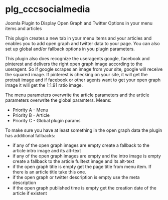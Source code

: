 # plg_cccsocialmedia
Joomla Plugin to Display Open Graph and Twitter Options in your menu items and articles

This plugin creates a new tab in your menu items and your articles and enables you to add open graph and twitter data to your page. You can also set up global and/or fallback options in you plugin parameters.

This plugin also does recognize the useragents google, facebook and pinterest and delivers the right open graph image according to the useragent. So if google scrapes an image from your site, google will receive the squared image. If pinterest is checking on your site, it will get the protrait image and if facebook or other agents want to get your open graph image it will get the 1:1.91 ratio image.

The menu parameters overwrite the article parameters and the article parameters overwrite the global paramters.
Means: 
- Priority A - Menu
- Priority B - Article
- Priority C - Global plugin params

To make sure you have at least something in the open graph data the plugin has additional fallbacks:

- if any of the open graph images are empty create a fallback to the article intro image and its alt-text
- if any of the open graph images are empty and the intro image is empty create a fallback to the article fulltext image and its alt-text
- if the open graph title is empty get the page title from menu item. If there is an article title take this one.
- if the open graph or twitter description is empty use the meta description
- if the open graph published time is empty get the creation date of the article if existent
